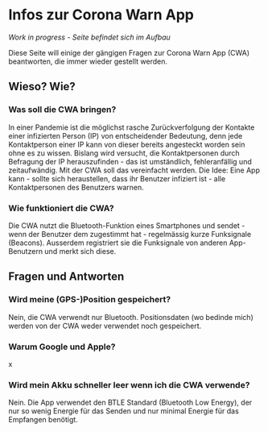# Infos zur Corona Warn App

*Work in progress - Seite befindet sich im Aufbau*

Diese Seite will einige der gängigen Fragen zur Corona Warn App (CWA) beantworten, die immer wieder gestellt werden.

## Wieso? Wie?

### Was soll die CWA bringen?
In einer Pandemie ist die möglichst rasche Zurückverfolgung der Kontakte einer infizierten Person (IP) von entscheidender
Bedeutung, denn jede Kontaktperson einer IP kann von dieser bereits angesteckt worden sein ohne es zu
wissen. Bislang wird versucht, die Kontaktpersonen durch Befragung der IP herauszufinden - das ist umständlich,
fehleranfällig und zeitaufwändig. Mit der CWA soll das vereinfacht werden. Die Idee: Eine App kann - sollte
sich heraustellen, dass ihr Benutzer infiziert ist - alle Kontaktpersonen des Benutzers warnen.

### Wie funktioniert die CWA?

Die CWA nutzt die Bluetooth-Funktion eines Smartphones und sendet - wenn der Benutzer dem zugestimmt hat -
regelmässig kurze Funksignale (Beacons). Ausserdem registriert sie die Funksignale von anderen App-Benutzern
und merkt sich diese.

## Fragen und Antworten

### Wird meine (GPS-)Position gespeichert?
Nein, die CWA verwendt nur Bluetooth. Positionsdaten (wo bedinde mich) werden von der CWA weder verwendet
noch gespeichert.

### Warum Google und Apple?
x

### Wird mein Akku schneller leer wenn ich die CWA verwende?
Nein. Die App verwendet den BTLE Standard (Bluetooth Low Energy), der nur so wenig Energie für das Senden
und nur minimal Energie für das Empfangen benötigt.

